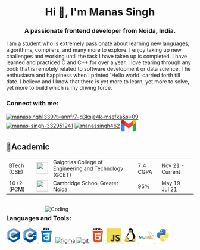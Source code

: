 <h1 align="center">Hi 👋, I'm Manas Singh</h1>
<h3 align="center">A passionate frontend developer from Noida, India.</h3>
<p>I am a student who is extremely passionate about learning new languages, algorithms, compilers, and many more to explore. I enjoy taking up new challenges and working until the task I have taken up is completed. I have learned and practiced C and C++ for over a year. 
I love tearing through any book that is remotely related to software development or data science. The enthusiasm and happiness when I printed 'Hello world' carried forth till date. I believe and I know that there is yet more to learn, yet more to solve, yet more to build which is my driving force.</p>
<h3 align="left">Connect with me:</h3>
<p align="left">
<a href="https://twitter.com/manassingh1339?t=annfr7-g3ksje4k-msefka&s=09" target="blank"><img align="center" src="https://raw.githubusercontent.com/rahuldkjain/github-profile-readme-generator/master/src/images/icons/Social/twitter.svg" alt="manassingh1339?t=annfr7-g3ksje4k-msefka&s=09" height="30" width="40" /></a>
<a href="https://linkedin.com/in/manas-singh-332951241" target="blank"><img align="center" src="https://raw.githubusercontent.com/rahuldkjain/github-profile-readme-generator/master/src/images/icons/Social/linked-in-alt.svg" alt="manas-singh-332951241" height="30" width="40" /></a>
<a href="https://instagram.com/manassingh462" target="blank"><img align="center" src="https://raw.githubusercontent.com/rahuldkjain/github-profile-readme-generator/master/src/images/icons/Social/instagram.svg" alt="manassingh462" height="30" width="40" /></a>
<a href="mailto:singhmanas876@gmail.com" target="blank"><img align="center" src="https://github.com/shruti-mayank/shruti-mayank/blob/main/assets/gmail.png" alt="_ansuman_behera_/" height="30" width="40" /></a>
</p>

<h2>📔Academic  </h2>

| | |  || | 
|-----------|-----------|-----------|-----------|-----------|
| BTech (CSE) | <img src="https://upload.wikimedia.org/wikipedia/en/6/64/Galgotias_University_logo_seal.jpg" width="30" height="30"/> | Galgotias College of Engineering and Technology (GCET)  | 7.4 CGPA | Nov 21 - Current |
| 10+2 (PCM) | <img src="https://encrypted-tbn0.gstatic.com/images?q=tbn:ANd9GcRHiLA6xbtZJB-kpzF57VjI8P2UxVi6KLDGSUPDFM46fgKwMdCgaQpXejaxJQP3O17hVUo&usqp=CAU" width="30" height="30"/> | Cambridge School Greater Noida | 95% | May 19 - Jul 21 |

<br>

<img align="right" alt="Coding" width="400" src="https://cdn.dribbble.com/users/1162077/screenshots/3848914/programmer.gif">


<h3 align="left">Languages and Tools:</h3>
<p align="left"> <a href="https://www.cprogramming.com/" target="_blank" rel="noreferrer"> <img src="https://raw.githubusercontent.com/devicons/devicon/master/icons/c/c-original.svg" alt="c" width="40" height="40"/> </a> <a href="https://www.w3schools.com/cpp/" target="_blank" rel="noreferrer"> <img src="https://raw.githubusercontent.com/devicons/devicon/master/icons/cplusplus/cplusplus-original.svg" alt="cplusplus" width="40" height="40"/> </a> <a href="https://www.w3schools.com/css/" target="_blank" rel="noreferrer"> <img src="https://raw.githubusercontent.com/devicons/devicon/master/icons/css3/css3-original-wordmark.svg" alt="css3" width="40" height="40"/> </a> <a href="https://www.figma.com/" target="_blank" rel="noreferrer"> <img src="https://www.vectorlogo.zone/logos/figma/figma-icon.svg" alt="figma" width="40" height="40"/> </a> <a href="https://git-scm.com/" target="_blank" rel="noreferrer"> <img src="https://www.vectorlogo.zone/logos/git-scm/git-scm-icon.svg" alt="git" width="40" height="40"/> </a> <a href="https://www.w3.org/html/" target="_blank" rel="noreferrer"> <img src="https://raw.githubusercontent.com/devicons/devicon/master/icons/html5/html5-original-wordmark.svg" alt="html5" width="40" height="40"/> </a> <a href="https://developer.mozilla.org/en-US/docs/Web/JavaScript" target="_blank" rel="noreferrer"> <img src="https://raw.githubusercontent.com/devicons/devicon/master/icons/javascript/javascript-original.svg" alt="javascript" width="40" height="40"/> </a> <a href="https://www.linux.org/" target="_blank" rel="noreferrer"> <img src="https://raw.githubusercontent.com/devicons/devicon/master/icons/linux/linux-original.svg" alt="linux" width="40" height="40"/> </a> <a href="https://www.mysql.com/" target="_blank" rel="noreferrer"> <img src="https://raw.githubusercontent.com/devicons/devicon/master/icons/mysql/mysql-original-wordmark.svg" alt="mysql" width="40" height="40"/> </a> <a href="https://www.python.org" target="_blank" rel="noreferrer"> <img src="https://raw.githubusercontent.com/devicons/devicon/master/icons/python/python-original.svg" alt="python" width="40" height="40"/> </a> </p>
